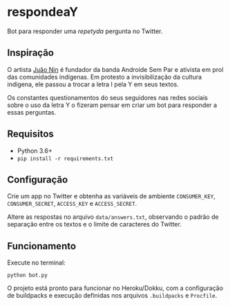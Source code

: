 # respondeaY
Bot para responder uma _repetyda_ pergunta no Twitter.

## Inspiração

O artista [Juão Nin](https://twitter.com/juaonin) é fundador da banda Androide Sem Par e ativista em prol das comunidades indígenas. Em protesto a invisibilização da cultura indígena, ele passou a trocar a letra I pela Y em seus textos.
 
Os constantes questionamentos do seus seguidores nas redes sociais sobre o uso da letra Y o fizeram pensar em criar um bot para responder a essas perguntas. 

## Requisitos

- Python 3.6+
- `pip install -r requirements.txt`

## Configuração

Crie um app no Twitter e obtenha as variáveis de ambiente `CONSUMER_KEY`, `CONSUMER_SECRET`, `ACCESS_KEY` e `ACCESS_SECRET`.

Altere as respostas no arquivo `data/answers.txt`, observando o padrão de separação entre os textos e o limite de caracteres do Twitter.

## Funcionamento

Execute no terminal:
```
python bot.py
```

O projeto está pronto para funcionar no Heroku/Dokku, com a configuração de buildpacks e execução definidas nos arquivos `.buildpacks` e `Procfile`.